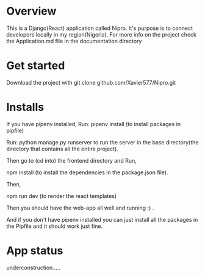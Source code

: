 # Overview

This is a Django(React) application called Nipro. It's purpose is to connect developers
locally in my region(Nigeria). For more info on the project check the Application.md file in the documentation
directory

# Get started

Download the project with git clone github.com/Xavier577/Nipro.git

# Installs

If you have pipenv installed, 
Run:  pipenv install (to install packages in pipfile)

Run: python manage.py runserver to run the server in the base directory(the directory that contains all the entire project).

Then go to (cd into) the frontend directory and Run,

npm install (to install the dependencies in the package.json file).

Then,

npm run dev (to render the react templates)

Then you should have the web-app all well and running :) .

And if you don't have pipenv installed you can just install all the packages in the Pipfile and it
should work just fine.

# App status

underconstruction.....
